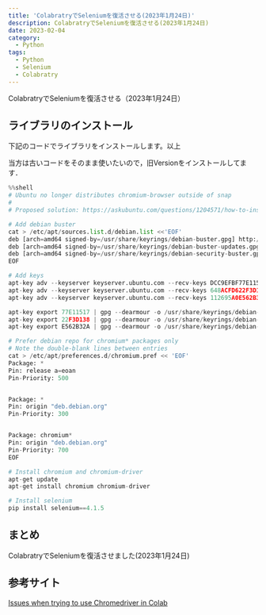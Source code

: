 ```yaml
---
title: 'ColabratryでSeleniumを復活させる(2023年1月24日)'
description: ColabratryでSeleniumを復活させる(2023年1月24日)
date: 2023-02-04
category: 
  - Python
tags:
  - Python
  - Selenium
  - Colabratry
---
```

ColabratryでSeleniumを復活させる（2023年1月24日）

<!-- https://www.hamlet-engineer.com -->
<!-- !(/image/ChordDiagram.png) -->

<!-- more -->

<ClientOnly>
  <CallInArticleAdsense />
</ClientOnly>



## ライブラリのインストール
下記のコードでライブラリをインストールします。以上

当方は古いコードをそのまま使いたいので，旧Versionをインストールしてます．

```python
%%shell
# Ubuntu no longer distributes chromium-browser outside of snap
#
# Proposed solution: https://askubuntu.com/questions/1204571/how-to-install-chromium-without-snap

# Add debian buster
cat > /etc/apt/sources.list.d/debian.list <<'EOF'
deb [arch=amd64 signed-by=/usr/share/keyrings/debian-buster.gpg] http://deb.debian.org/debian buster main
deb [arch=amd64 signed-by=/usr/share/keyrings/debian-buster-updates.gpg] http://deb.debian.org/debian buster-updates main
deb [arch=amd64 signed-by=/usr/share/keyrings/debian-security-buster.gpg] http://deb.debian.org/debian-security buster/updates main
EOF

# Add keys
apt-key adv --keyserver keyserver.ubuntu.com --recv-keys DCC9EFBF77E11517
apt-key adv --keyserver keyserver.ubuntu.com --recv-keys 648ACFD622F3D138
apt-key adv --keyserver keyserver.ubuntu.com --recv-keys 112695A0E562B32A

apt-key export 77E11517 | gpg --dearmour -o /usr/share/keyrings/debian-buster.gpg
apt-key export 22F3D138 | gpg --dearmour -o /usr/share/keyrings/debian-buster-updates.gpg
apt-key export E562B32A | gpg --dearmour -o /usr/share/keyrings/debian-security-buster.gpg

# Prefer debian repo for chromium* packages only
# Note the double-blank lines between entries
cat > /etc/apt/preferences.d/chromium.pref << 'EOF'
Package: *
Pin: release a=eoan
Pin-Priority: 500


Package: *
Pin: origin "deb.debian.org"
Pin-Priority: 300


Package: chromium*
Pin: origin "deb.debian.org"
Pin-Priority: 700
EOF

# Install chromium and chromium-driver
apt-get update
apt-get install chromium chromium-driver

# Install selenium
pip install selenium==4.1.5
```


## まとめ
ColabratryでSeleniumを復活させました(2023年1月24日)

## 参考サイト
[Issues when trying to use Chromedriver in Colab](https://github.com/googlecolab/colabtools/issues/3347)

<ClientOnly>
  <CallInArticleAdsense />
</ClientOnly>


